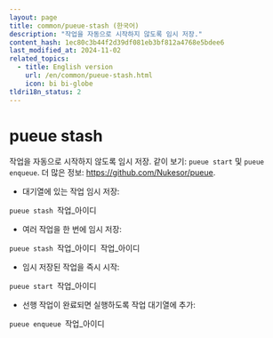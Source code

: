```yaml
---
layout: page
title: common/pueue-stash (한국어)
description: "작업을 자동으로 시작하지 않도록 임시 저장."
content_hash: 1ec80c3b44f2d39df081eb3bf812a4768e5bdee6
last_modified_at: 2024-11-02
related_topics:
  - title: English version
    url: /en/common/pueue-stash.html
    icon: bi bi-globe
tldri18n_status: 2
---
```

# pueue stash

작업을 자동으로 시작하지 않도록 임시 저장.
같이 보기: `pueue start` 및 `pueue enqueue`.
더 많은 정보: <https://github.com/Nukesor/pueue>.

- 대기열에 있는 작업 임시 저장:

`pueue stash `<span class="tldr-var badge badge-pill bg-dark-lm bg-white-dm text-white-lm text-dark-dm font-weight-bold">작업_아이디</span>

- 여러 작업을 한 번에 임시 저장:

`pueue stash `<span class="tldr-var badge badge-pill bg-dark-lm bg-white-dm text-white-lm text-dark-dm font-weight-bold">작업_아이디</span>` `<span class="tldr-var badge badge-pill bg-dark-lm bg-white-dm text-white-lm text-dark-dm font-weight-bold">작업_아이디</span>

- 임시 저장된 작업을 즉시 시작:

`pueue start `<span class="tldr-var badge badge-pill bg-dark-lm bg-white-dm text-white-lm text-dark-dm font-weight-bold">작업_아이디</span>

- 선행 작업이 완료되면 실행하도록 작업 대기열에 추가:

`pueue enqueue `<span class="tldr-var badge badge-pill bg-dark-lm bg-white-dm text-white-lm text-dark-dm font-weight-bold">작업_아이디</span>
